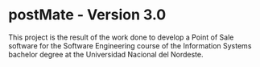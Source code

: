 # postMate - Version 3.0

This project is the result of the work done to develop a Point of Sale software for the Software Engineering course of the Information Systems bachelor degree at the Universidad Nacional del Nordeste.
